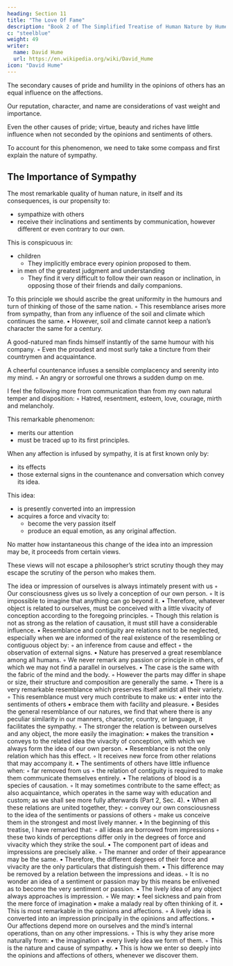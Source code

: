 ```yaml
---
heading: Section 11
title: "The Love Of Fame"
description: "Book 2 of The Simplified Treatise of Human Nature by Hume"
c: "steelblue"
weight: 49
writer:
  name: David Hume
  url: https://en.wikipedia.org/wiki/David_Hume
icon: "David Hume"
---
```



The secondary causes of pride and humility in the opinions of others has an equal influence on the affections.

Our reputation, character, and name are considerations of vast weight and importance.

Even the other causes of pride; virtue, beauty and riches have little influence when not seconded by the opinions and sentiments of others.

To account for this phenomenon, we need to take some compass and first explain the nature of sympathy.


## The Importance of Sympathy

The most remarkable quality of human nature, in itself and its consequences, is our propensity to:
- sympathize with others
- receive their inclinations and sentiments by communication, however different or even contrary to our own.

This is conspicuous in:
- children
  - They implicitly embrace every opinion proposed to them.
- in men of the greatest judgment and understanding
  - They find it very difficult to follow their own reason or inclination, in opposing those of their friends and daily companions.

To this principle we should ascribe the great uniformity in the humours and turn of thinking of those of the same nation.
        ◦ This resemblance arises more from sympathy, than from any influence of the soil and climate which continues the same.
            ▪ However, soil and climate cannot keep a nation’s character the same for a century.

A good-natured man finds himself instantly of the same humour with his company.
        ◦ Even the proudest and most surly take a tincture from their countrymen and acquaintance.

A cheerful countenance infuses a sensible complacency and serenity into my mind.
        ◦ An angry or sorrowful one throws a sudden dump on me.

I feel the following more from communication than from my own natural temper and disposition:
        ◦ Hatred, resentment, esteem, love, courage, mirth and melancholy.

This remarkable phenomenon:
- merits our attention
- must be traced up to its first principles.

When any affection is infused by sympathy, it is at first known only by:
- its effects
- those external signs in the countenance and conversation which convey its idea.

This idea:
- is presently converted into an impression
- acquires a force and vivacity to:
  - become the very passion itself
  - produce an equal emotion, as any original affection.

No matter how instantaneous this change of the idea into an impression may be, it proceeds from certain views.

These views will not escape a philosopher’s strict scrutiny though they may escape the scrutiny of the person who makes them.

The idea or impression of ourselves is always intimately present with us
        ◦ Our consciousness gives us so lively a conception of our own person.
        ◦ It is impossible to imagine that anything can go beyond it.
    • Therefore, whatever object is related to ourselves, must be conceived with a little vivacity of conception according to the foregoing principles.
        ◦ Though this relation is not as strong as the relation of causation, it must still have a considerable influence.
    • Resemblance and contiguity are relations not to be neglected, especially when we are informed of the real existence of the resembling or contiguous object by:
        ◦ an inference from cause and effect
        ◦ the observation of external signs.
    • Nature has preserved a great resemblance among all humans.
        ◦ We never remark any passion or principle in others, of which we may not find a parallel in ourselves.
    • The case is the same with the fabric of the mind and the body.
        ◦ However the parts may differ in shape or size, their structure and composition are generally the same.
    • There is a very remarkable resemblance which preserves itself amidst all their variety.
        ◦ This resemblance must very much contribute to make us:
            ▪ enter into the sentiments of others
            ▪ embrace them with facility and pleasure.
    • Besides the general resemblance of our natures, we find that where there is any peculiar similarity in our manners, character, country, or language, it facilitates the sympathy.
        ◦ The stronger the relation is between ourselves and any object, the more easily the imagination:
            ▪ makes the transition
            ▪ conveys to the related idea the vivacity of conception, with which we always form the idea of our own person.
    • Resemblance is not the only relation which has this effect.
        ◦ It receives new force from other relations that may accompany it.
    • The sentiments of others have little influence when:
        ◦ far removed from us
        ◦ the relation of contiguity is required to make them communicate themselves entirely.
    • The relations of blood is a species of causation.
        ◦ It may sometimes contribute to the same effect; as also acquaintance, which operates in the same way with education and custom; as we shall see more fully afterwards (Part 2, Sec. 4).
    • When all these relations are united together, they:
        ◦ convey our own consciousness to the idea of the sentiments or passions of others
        ◦ make us conceive them in the strongest and most lively manner.
    • In the beginning of this treatise, I have remarked that:
        ◦ all ideas are borrowed from impressions
        ◦ these two kinds of perceptions differ only in the degrees of force and vivacity which they strike the soul.
    • The component part of ideas and impressions are precisely alike.
        ◦ The manner and order of their appearance may be the same.
    • Therefore, the different degrees of their force and vivacity are the only particulars that distinguish them.
    • This difference may be removed by a relation between the impressions and ideas.
        ◦ It is no wonder an idea of a sentiment or passion may by this means be enlivened as to become the very sentiment or passion.
    • The lively idea of any object always approaches is impression.
        ◦ We may:
            ▪ feel sickness and pain from the mere force of imagination
            ▪ make a malady real by often thinking of it.
    • This is most remarkable in the opinions and affections.
        ◦ A lively idea is converted into an impression principally in the opinions and affections.
    • Our affections depend more on ourselves and the mind’s internal operations, than on any other impressions.
        ◦ This is why they arise more naturally from:
            ▪ the imagination
            ▪ every lively idea we form of them.
        ◦ This is the nature and cause of sympathy.
            ▪ This is how we enter so deeply into the opinions and affections of others, whenever we discover them.

